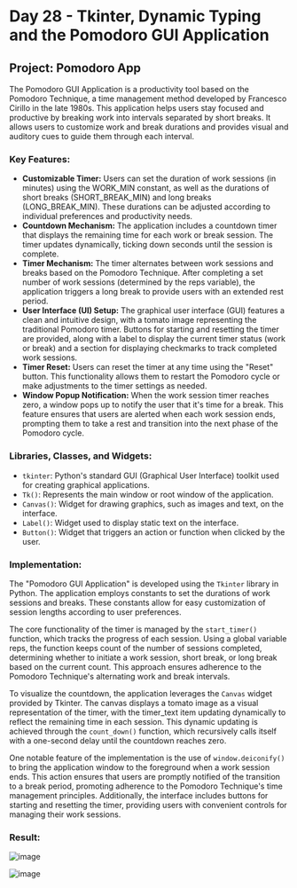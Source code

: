 # Day 28 - Tkinter, Dynamic Typing and the Pomodoro GUI Application

## Project: Pomodoro App

The Pomodoro GUI Application is a productivity tool based on the Pomodoro Technique, a time management method developed 
by Francesco Cirillo in the late 1980s. This application helps users stay focused and productive by breaking work into 
intervals separated by short breaks. It allows users to customize work and break durations and provides visual and auditory 
cues to guide them through each interval.

### Key Features:

- **Customizable Timer:** Users can set the duration of work sessions (in minutes) using the WORK_MIN constant, as well as the durations of short breaks (SHORT_BREAK_MIN) and long breaks (LONG_BREAK_MIN). These durations can be adjusted according to individual preferences and productivity needs.
- **Countdown Mechanism:** The application includes a countdown timer that displays the remaining time for each work or break session. The timer updates dynamically, ticking down seconds until the session is complete.
- **Timer Mechanism:** The timer alternates between work sessions and breaks based on the Pomodoro Technique. After completing a set number of work sessions (determined by the reps variable), the application triggers a long break to provide users with an extended rest period.
- **User Interface (UI) Setup:** The graphical user interface (GUI) features a clean and intuitive design, with a tomato image representing the traditional Pomodoro timer. Buttons for starting and resetting the timer are provided, along with a label to display the current timer status (work or break) and a section for displaying checkmarks to track completed work sessions.
- **Timer Reset:** Users can reset the timer at any time using the "Reset" button. This functionality allows them to restart the Pomodoro cycle or make adjustments to the timer settings as needed.
- **Window Popup Notification:** When the work session timer reaches zero, a window pops up to notify the user that it's time for a break. This feature ensures that users are alerted when each work session ends, prompting them to take a rest and transition into the next phase of the Pomodoro cycle.

### Libraries, Classes, and Widgets:

- `tkinter`: Python's standard GUI (Graphical User Interface) toolkit used for creating graphical applications.
- `Tk()`: Represents the main window or root window of the application.
- `Canvas()`: Widget for drawing graphics, such as images and text, on the interface.
- `Label()`: Widget used to display static text on the interface.
- `Button()`: Widget that triggers an action or function when clicked by the user.

### Implementation:

The "Pomodoro GUI Application" is developed using the `Tkinter` library in Python. The application employs constants to set the durations of work sessions and breaks. 
These constants allow for easy customization of session lengths according to user preferences.

The core functionality of the timer is managed by the `start_timer()` function, which tracks the progress of each session. Using a global variable reps, the function keeps count of the number of sessions completed, determining whether to initiate a work session, short break, or long break based on the current count. This approach ensures adherence to the Pomodoro Technique's alternating work and break intervals.

To visualize the countdown, the application leverages the `Canvas` widget provided by Tkinter. The canvas displays a tomato image as a visual representation of the timer, with the timer_text item updating dynamically to reflect the remaining time in each session. This dynamic updating is achieved through the `count_down()` function, which recursively calls itself with a one-second delay until the countdown reaches zero.

One notable feature of the implementation is the use of `window.deiconify()` to bring the application window to the foreground when a work session ends. This action ensures that users are promptly notified of the transition to a break period, promoting adherence to the Pomodoro Technique's time management principles. Additionally, the interface includes buttons for starting and resetting the timer, providing users with convenient controls for managing their work sessions.

### Result:

![image](https://github.com/cristobalgrau/100-days-of-python/assets/119089907/18141046-7a59-4911-acd4-4250001840b8)

![image](https://github.com/cristobalgrau/100-days-of-python/assets/119089907/84c0c73e-741e-460e-856e-f4b5c4cd21a0)


